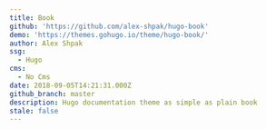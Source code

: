 ```yaml
---
title: Book
github: 'https://github.com/alex-shpak/hugo-book'
demo: 'https://themes.gohugo.io/theme/hugo-book/'
author: Alex Shpak
ssg:
  - Hugo
cms:
  - No Cms
date: 2018-09-05T14:21:31.000Z
github_branch: master
description: Hugo documentation theme as simple as plain book
stale: false
---
```

